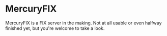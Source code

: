 MercuryFIX
==========

MercuryFIX is a FIX server in the making. Not at all usable or even halfway finished yet, but you're welcome to take a look.
